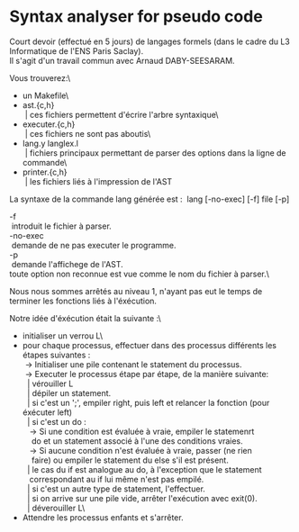 # Syntax analyser for pseudo code

Court devoir (effectué en 5 jours) de langages formels (dans le cadre du L3 Informatique de l'ENS Paris Saclay).\
Il s'agit d'un travail commun avec Arnaud DABY-SEESARAM.

Vous trouverez:\
- un Makefile\
- ast.{c,h}\
&nbsp;| ces fichiers permettent d'écrire l'arbre syntaxique\
- executer.{c,h}\
&nbsp;| ces fichiers ne sont pas aboutis\
- lang.y langlex.l\
&nbsp;| fichiers principaux permettant de parser des options dans la ligne de commande\
- printer.{c,h}\
&nbsp;| les fichiers liés à l'impression de l'AST
    
La syntaxe de la commande lang générée est :
&nbsp;lang [-no-exec] [-f] file [-p]

-f\
&nbsp;introduit le fichier à parser.\
-no-exec\
&nbsp;demande de ne pas executer le programme.\
-p\
&nbsp;demande l'affichege de l'AST.\
toute option non reconnue est vue comme le nom du fichier à parser.\

Nous nous sommes arrêtés au niveau 1, n'ayant pas eut le temps de terminer les fonctions liés à l'éxécution.

Notre idée d'éxécution était la suivante :\
* initialiser un verrou L\
* pour chaque processus, effectuer dans des processus différents les étapes suivantes :\
&nbsp;-> Initialiser une pile contenant le statement du processus.\
&nbsp;-> Executer le processus étape par étape, de la manière suivante:\
&nbsp;&nbsp;| vérouiller L\
&nbsp;&nbsp;| dépiler un statement.\
&nbsp;&nbsp;| si c'est un ';', empiler right, puis left et relancer la fonction (pour éxécuter left)\
&nbsp;&nbsp;| si c'est un do :\
&nbsp;&nbsp;&nbsp;-> Si une condition est évaluée à vraie, empiler le statemenrt\
&nbsp;&nbsp;&nbsp;&nbsp;do et un statement associé à l'une des conditions vraies.\
&nbsp;&nbsp;&nbsp;-> Si aucune condition n'est évaluée à vraie, passer (ne rien\
&nbsp;&nbsp;&nbsp;&nbsp;faire) ou empiler le statement du else s'il est présent.\
&nbsp;&nbsp;| le cas du if est analogue au do, à l'exception que le statement\
&nbsp;&nbsp;&nbsp;correspondant au if lui même n'est pas empilé.\
&nbsp;&nbsp;| si c'est un autre type de statement, l'effectuer.\
&nbsp;&nbsp;| si on arrive sur une pile vide, arrêter l'exécution avec exit(0).\
&nbsp;&nbsp;| déverouiller L\
* Attendre les processus enfants et s'arrêter.
